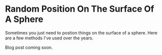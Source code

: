 # Random Position On The Surface Of A Sphere
Sometimes you just need to postion things on the surface of a sphere. Here are a few methods I've used over the years.

Blog post coming soon.
